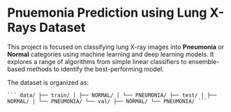 # Pnuemonia Prediction using Lung X-Rays Dataset


This project is focused on classifying lung X-ray images into **Pneumonia** or **Normal** categories using machine learning and deep learning models. It explores a range of algorithms from simple linear classifiers to ensemble-based methods to identify the best-performing model. 

The dataset is organized as:

<pre lang="markdown"><code>``` data/ ├── train/ │ ├── NORMAL/ │ └── PNEUMONIA/ ├── test/ │ ├── NORMAL/ │ └── PNEUMONIA/ └── val/ ├── NORMAL/ └── PNEUMONIA/ ``` </code></pre>
